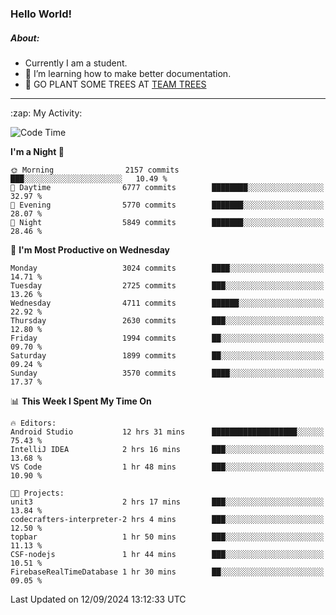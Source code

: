 ### Hello World!

##### About:
- Currently I am a student.
- 🌱 I’m learning how to make better documentation.
- 🌱 GO PLANT SOME TREES AT [TEAM TREES](https://teamtrees.org/)

---
  <summary>:zap: My Activity:</summary>
  
<!--START_SECTION:waka-->
![Code Time](http://img.shields.io/badge/Code%20Time-1%2C459%20hrs%2053%20mins-blue)

**I'm a Night 🦉** 

```text
🌞 Morning                2157 commits        ███░░░░░░░░░░░░░░░░░░░░░░   10.49 % 
🌆 Daytime                6777 commits        ████████░░░░░░░░░░░░░░░░░   32.97 % 
🌃 Evening                5770 commits        ███████░░░░░░░░░░░░░░░░░░   28.07 % 
🌙 Night                  5849 commits        ███████░░░░░░░░░░░░░░░░░░   28.46 % 
```
📅 **I'm Most Productive on Wednesday** 

```text
Monday                   3024 commits        ████░░░░░░░░░░░░░░░░░░░░░   14.71 % 
Tuesday                  2725 commits        ███░░░░░░░░░░░░░░░░░░░░░░   13.26 % 
Wednesday                4711 commits        ██████░░░░░░░░░░░░░░░░░░░   22.92 % 
Thursday                 2630 commits        ███░░░░░░░░░░░░░░░░░░░░░░   12.80 % 
Friday                   1994 commits        ██░░░░░░░░░░░░░░░░░░░░░░░   09.70 % 
Saturday                 1899 commits        ██░░░░░░░░░░░░░░░░░░░░░░░   09.24 % 
Sunday                   3570 commits        ████░░░░░░░░░░░░░░░░░░░░░   17.37 % 
```


📊 **This Week I Spent My Time On** 

```text
🔥 Editors: 
Android Studio           12 hrs 31 mins      ███████████████████░░░░░░   75.43 % 
IntelliJ IDEA            2 hrs 16 mins       ███░░░░░░░░░░░░░░░░░░░░░░   13.68 % 
VS Code                  1 hr 48 mins        ███░░░░░░░░░░░░░░░░░░░░░░   10.90 % 

🐱‍💻 Projects: 
unit3                    2 hrs 17 mins       ███░░░░░░░░░░░░░░░░░░░░░░   13.84 % 
codecrafters-interpreter-2 hrs 4 mins        ███░░░░░░░░░░░░░░░░░░░░░░   12.50 % 
topbar                   1 hr 50 mins        ███░░░░░░░░░░░░░░░░░░░░░░   11.13 % 
CSF-nodejs               1 hr 44 mins        ███░░░░░░░░░░░░░░░░░░░░░░   10.51 % 
FirebaseRealTimeDatabase 1 hr 30 mins        ██░░░░░░░░░░░░░░░░░░░░░░░   09.05 % 
```


 Last Updated on 12/09/2024 13:12:33 UTC
<!--END_SECTION:waka-->
